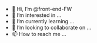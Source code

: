 - 👋 Hi, I’m @front-end-FW
- 👀 I’m interested in ...
- 🌱 I’m currently learning ...
- 💞️ I’m looking to collaborate on ...
- 📫 How to reach me ...

<!---
front-end-FW/front-end-FW is a ✨ special ✨ repository because its `README.md` (this file) appears on your GitHub profile.
You can click the Preview link to take a look at your changes.
--->

